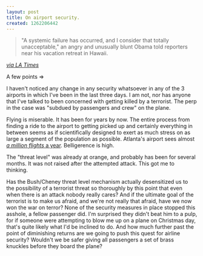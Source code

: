 ```yaml
--- 
layout: post
title: On airport security.
created: 1262206442
---
```

<blockquote>"A systemic failure has occurred, and I consider that totally unacceptable," an angry and unusually blunt Obama told reporters near his vacation retreat in Hawaii.</blockquote>
<em><a href="http://www.latimes.com/news/nation-and-world/la-na-terror-obama30-2009dec30,0,887782,full.story">via LA Times</a></em>

A few points =>

I haven't noticed any change in any security whatsoever in any of the 3 airports in which I've been in the last three days.  I am not, nor has anyone that I've talked to been concerned with getting killed by a terrorist.  The perp in the case was "subdued by passengers and crew" on the plane.  

Flying is miserable.  It has been for years by now.  The entire process from finding a ride to the airport to getting picked up and certainly everything in between seems as if scientifically designed to exert as much stress on as large a segment of the population as possible.  Atlanta's airport sees almost <em><a href="http://en.wikipedia.org/wiki/Hartsfield–Jackson_Atlanta_International_Airport">a million flights</em> a year</a>.  Belligerence is high.

The "threat level" was already at orange, and probably has been for several months.  It was not raised after the attempted attack.  This got me to thinking.

Has the Bush/Cheney threat level mechanism actually desensitized us to the possibility of a terrorist threat so thoroughly by this point that even when there is an attack nobody really cares?  And if the ultimate goal of the terrorist is to make us afraid, and we're not really that afraid, have we now won the war on terror?  None of the security measures in place stopped this asshole, a fellow passenger did.  I'm surprised they didn't beat him to a pulp, for if someone were attempting to blow me up on a plane on Christmas day, that's quite likely what I'd be inclined to do.  And how much further past the point of diminishing returns are we going to push this quest for airline security?  Wouldn't we be safer giving all passengers a set of brass knuckles before they board the plane?

